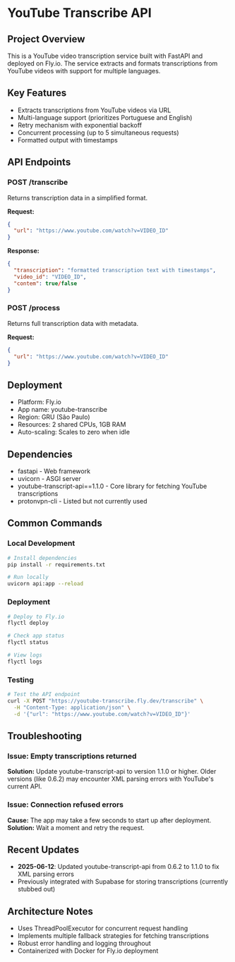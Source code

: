 # YouTube Transcribe API

## Project Overview
This is a YouTube video transcription service built with FastAPI and deployed on Fly.io. The service extracts and formats transcriptions from YouTube videos with support for multiple languages.

## Key Features
- Extracts transcriptions from YouTube videos via URL
- Multi-language support (prioritizes Portuguese and English)
- Retry mechanism with exponential backoff
- Concurrent processing (up to 5 simultaneous requests)
- Formatted output with timestamps

## API Endpoints

### POST /transcribe
Returns transcription data in a simplified format.

**Request:**
```json
{
  "url": "https://www.youtube.com/watch?v=VIDEO_ID"
}
```

**Response:**
```json
{
  "transcription": "formatted transcription text with timestamps",
  "video_id": "VIDEO_ID",
  "contem": true/false
}
```

### POST /process
Returns full transcription data with metadata.

**Request:**
```json
{
  "url": "https://www.youtube.com/watch?v=VIDEO_ID"
}
```

## Deployment
- Platform: Fly.io
- App name: youtube-transcribe
- Region: GRU (São Paulo)
- Resources: 2 shared CPUs, 1GB RAM
- Auto-scaling: Scales to zero when idle

## Dependencies
- fastapi - Web framework
- uvicorn - ASGI server
- youtube-transcript-api==1.1.0 - Core library for fetching YouTube transcriptions
- protonvpn-cli - Listed but not currently used

## Common Commands

### Local Development
```bash
# Install dependencies
pip install -r requirements.txt

# Run locally
uvicorn api:app --reload
```

### Deployment
```bash
# Deploy to Fly.io
flyctl deploy

# Check app status
flyctl status

# View logs
flyctl logs
```

### Testing
```bash
# Test the API endpoint
curl -X POST "https://youtube-transcribe.fly.dev/transcribe" \
  -H "Content-Type: application/json" \
  -d '{"url": "https://www.youtube.com/watch?v=VIDEO_ID"}'
```

## Troubleshooting

### Issue: Empty transcriptions returned
**Solution:** Update youtube-transcript-api to version 1.1.0 or higher. Older versions (like 0.6.2) may encounter XML parsing errors with YouTube's current API.

### Issue: Connection refused errors
**Cause:** The app may take a few seconds to start up after deployment.
**Solution:** Wait a moment and retry the request.

## Recent Updates
- **2025-06-12**: Updated youtube-transcript-api from 0.6.2 to 1.1.0 to fix XML parsing errors
- Previously integrated with Supabase for storing transcriptions (currently stubbed out)

## Architecture Notes
- Uses ThreadPoolExecutor for concurrent request handling
- Implements multiple fallback strategies for fetching transcriptions
- Robust error handling and logging throughout
- Containerized with Docker for Fly.io deployment